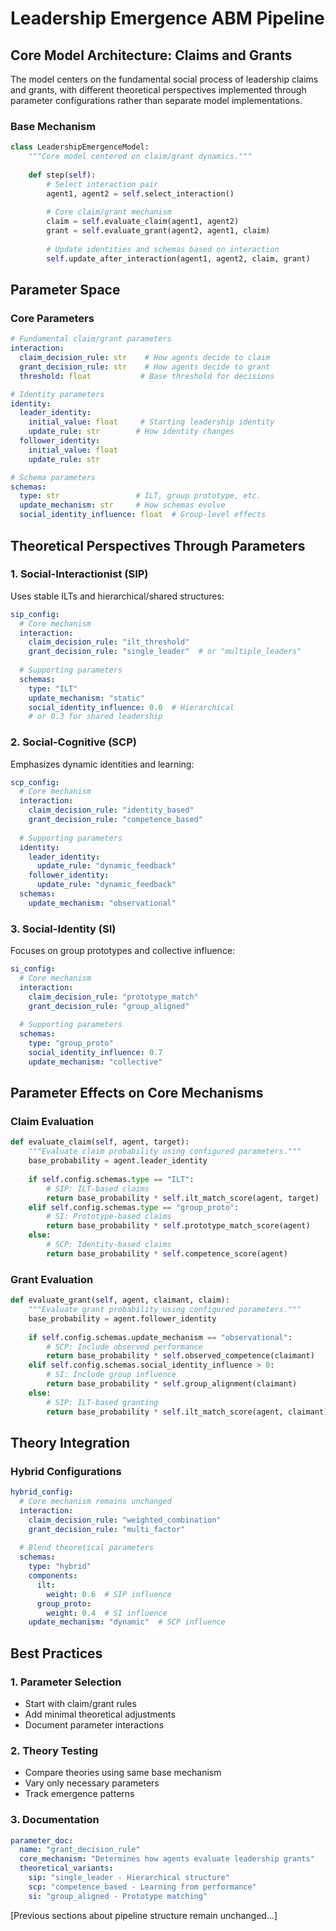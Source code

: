 # Leadership Emergence ABM Pipeline

## Core Model Architecture: Claims and Grants

The model centers on the fundamental social process of leadership claims and grants, with different theoretical perspectives implemented through parameter configurations rather than separate model implementations.

### Base Mechanism
```python
class LeadershipEmergenceModel:
    """Core model centered on claim/grant dynamics."""
    
    def step(self):
        # Select interaction pair
        agent1, agent2 = self.select_interaction()
        
        # Core claim/grant mechanism
        claim = self.evaluate_claim(agent1, agent2)
        grant = self.evaluate_grant(agent2, agent1, claim)
        
        # Update identities and schemas based on interaction
        self.update_after_interaction(agent1, agent2, claim, grant)
```

## Parameter Space

### Core Parameters
```yaml
# Fundamental claim/grant parameters
interaction:
  claim_decision_rule: str    # How agents decide to claim
  grant_decision_rule: str    # How agents decide to grant
  threshold: float           # Base threshold for decisions

# Identity parameters
identity:
  leader_identity:
    initial_value: float     # Starting leadership identity
    update_rule: str        # How identity changes
  follower_identity:
    initial_value: float
    update_rule: str

# Schema parameters
schemas:
  type: str                 # ILT, group prototype, etc.
  update_mechanism: str     # How schemas evolve
  social_identity_influence: float  # Group-level effects
```

## Theoretical Perspectives Through Parameters

### 1. Social-Interactionist (SIP)
Uses stable ILTs and hierarchical/shared structures:
```yaml
sip_config:
  # Core mechanism
  interaction:
    claim_decision_rule: "ilt_threshold"
    grant_decision_rule: "single_leader"  # or "multiple_leaders"
  
  # Supporting parameters
  schemas:
    type: "ILT"
    update_mechanism: "static"
    social_identity_influence: 0.0  # Hierarchical
    # or 0.3 for shared leadership
```

### 2. Social-Cognitive (SCP)
Emphasizes dynamic identities and learning:
```yaml
scp_config:
  # Core mechanism
  interaction:
    claim_decision_rule: "identity_based"
    grant_decision_rule: "competence_based"
  
  # Supporting parameters
  identity:
    leader_identity:
      update_rule: "dynamic_feedback"
    follower_identity:
      update_rule: "dynamic_feedback"
  schemas:
    update_mechanism: "observational"
```

### 3. Social-Identity (SI)
Focuses on group prototypes and collective influence:
```yaml
si_config:
  # Core mechanism
  interaction:
    claim_decision_rule: "prototype_match"
    grant_decision_rule: "group_aligned"
  
  # Supporting parameters
  schemas:
    type: "group_proto"
    social_identity_influence: 0.7
    update_mechanism: "collective"
```

## Parameter Effects on Core Mechanisms

### Claim Evaluation
```python
def evaluate_claim(self, agent, target):
    """Evaluate claim probability using configured parameters."""
    base_probability = agent.leader_identity
    
    if self.config.schemas.type == "ILT":
        # SIP: ILT-based claims
        return base_probability * self.ilt_match_score(agent, target)
    elif self.config.schemas.type == "group_proto":
        # SI: Prototype-based claims
        return base_probability * self.prototype_match_score(agent)
    else:
        # SCP: Identity-based claims
        return base_probability * self.competence_score(agent)
```

### Grant Evaluation
```python
def evaluate_grant(self, agent, claimant, claim):
    """Evaluate grant probability using configured parameters."""
    base_probability = agent.follower_identity
    
    if self.config.schemas.update_mechanism == "observational":
        # SCP: Include observed performance
        return base_probability * self.observed_competence(claimant)
    elif self.config.schemas.social_identity_influence > 0:
        # SI: Include group influence
        return base_probability * self.group_alignment(claimant)
    else:
        # SIP: ILT-based granting
        return base_probability * self.ilt_match_score(agent, claimant)
```

## Theory Integration

### Hybrid Configurations
```yaml
hybrid_config:
  # Core mechanism remains unchanged
  interaction:
    claim_decision_rule: "weighted_combination"
    grant_decision_rule: "multi_factor"
  
  # Blend theoretical parameters
  schemas:
    type: "hybrid"
    components:
      ilt: 
        weight: 0.6  # SIP influence
      group_proto:
        weight: 0.4  # SI influence
    update_mechanism: "dynamic"  # SCP influence
```

## Best Practices

### 1. Parameter Selection
- Start with claim/grant rules
- Add minimal theoretical adjustments
- Document parameter interactions

### 2. Theory Testing
- Compare theories using same base mechanism
- Vary only necessary parameters
- Track emergence patterns

### 3. Documentation
```yaml
parameter_doc:
  name: "grant_decision_rule"
  core_mechanism: "Determines how agents evaluate leadership grants"
  theoretical_variants:
    sip: "single_leader - Hierarchical structure"
    scp: "competence_based - Learning from performance"
    si: "group_aligned - Prototype matching"
```

[Previous sections about pipeline structure remain unchanged...]
 